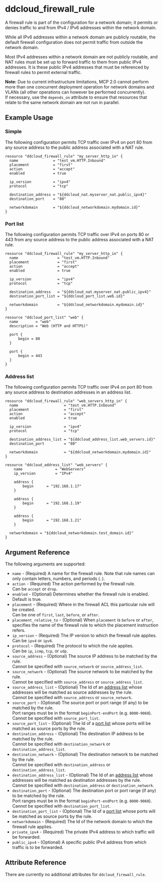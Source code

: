 # ddcloud\_firewall\_rule

A firewall rule is part of the configuration for a network domain; it permits or denies traffic to and from IPv4 / IPv6 addresses within the network domain.

While all IPv6 addresses within a network domain are publicly routable, the default firewall configuration does not permit traffic from outside the network domain.

Most IPv4 addresses within a network domain are not publicly routable, and NAT rules must be set up to forward traffic to them from public IPv4 addresses. It is these public IPv4 addresses that must be referenced by firewall rules to permit external traffic.

**Note:** Due to current infrastructure limitations, MCP 2.0 cannot perform more than one concurrent deployment operation for network domains and VLANs (all other operations can however be performed concurrently).  
If necessary, use the `depends_on` attribute to ensure that resources that relate to the same network domain are not run in parallel.

## Example Usage

### Simple
The following configuration permits TCP traffic over IPv4 on port 80 from any source address to the public address associated with a NAT rule.

```
resource "ddcloud_firewall_rule" "my_server_http_in" {
  name                = "test_vm.HTTP.Inbound"
  placement           = "first"
  action              = "accept"
  enabled             = true

  ip_version          = "ipv4"
  protocol            = "tcp"

  destination_address = "${ddcloud_nat.myserver_nat.public_ipv4}"
  destination_port    = "80"

  networkdomain       = "${ddcloud_networkdomain.mydomain.id}"
}
```

### Port list
The following configuration permits TCP traffic over IPv4 on ports 80 or 443 from any source address to the public address associated with a NAT rule.

```
resource "ddcloud_firewall_rule" "my_server_http_in" {
  name                  = "test_vm.HTTP.Inbound"
  placement             = "first"
  action                = "accept"
  enabled               = true

  ip_version            = "ipv4"
  protocol              = "tcp"

  destination_address   = "${ddcloud_nat.myserver_nat.public_ipv4}"
  destination_port_list = "${ddcloud_port_list.web.id}"

  networkdomain         = "${ddcloud_networkdomain.mydomain.id}"
}

resource "ddcloud_port_list" "web" {
  name        = "web"
  description = "Web (HTTP and HTTPS)"

  port {
      begin = 80
  }

  port {
      begin = 443
  }
}
```

### Address list
The following configuration permits TCP traffic over IPv4 on port 80 from any source address to destination addresses in an address list.

```
resource "ddcloud_firewall_rule" "web_servers_http_in" {
  name                     = "test_vm.HTTP.Inbound"
  placement                = "first"
  action                   = "accept"
  enabled                  = true

  ip_version               = "ipv4"
  protocol                 = "tcp"
  
  destination_address_list = "${ddcloud_address_list.web_servers.id}"
  destination_port         = "80"

  networkdomain            = "${ddcloud_networkdomain.mydomain.id}"
}

resource "ddcloud_address_list" "web_servers" {
	name               = "WebServers"
	ip_version         = "IPv4"

	address {
		begin      = "192.168.1.17"
	}

	address {
		begin      = "192.168.1.19"
	}

	address {
		begin      = "192.168.1.21"
	}

  networkdomain = "${ddcloud_networkdomain.test_domain.id}"
}
```

## Argument Reference

The following arguments are supported:

* `name` - (Required) A name for the firewall rule.
Note that rule names can only contain letters, numbers, and periods (`.`).
* `action` - (Required) The action performed by the firewall rule.  
Can be `accept` or `drop`.
* `enabled` - (Optional) Determines whether the firewall rule is enabled.  
Default is true.
* `placement` - (Required) Where in the firewall ACL this particular rule will be created.  
Can be one of `first`, `last`, `before`, or `after`.
* `placement_relative_to` - (Optional) When `placement` is `before` or `after`, specifies the name of the firewall rule to which the placement instruction refers.
* `ip_version` - (Required) The IP version to which the firewall rule applies.  
Can be `ipv4` or `ipv6`.
* `protocol` - (Required) The protocol to which the rule applies.  
Can be `ip`, `icmp`, `tcp`, or `udp`.
* `source_address` - (Optional) The source IP address to be matched by the rule.  
Cannot be specified with `source_network` or `source_address_list`.
* `source_network` - (Optional) The source network to be matched by the rule.  
Cannot be specified with `source_address` or `source_address_list`.
* `source_address_list` - (Optional) The Id of an [address list](address_list.md) whose addresses will be matched as source addresses by the rule.  
Cannot be specified with `source_address` or `source_network`.
* `source_port` - (Optional) The source port or port range (if any) to be matched by the rule.  
Port ranges must be in the format `beginPort-endPort` (e.g. `8000-9060`).  
Cannot be specified with `source_port_list`.
* `source_port_list` - (Optional) The Id of a [port list](port_list.md) whose ports will be matched as source ports by the rule.
* `destination_address` - (Optional) The destination IP address to be matched by the rule.  
Cannot be specified with `destination_network` or `destination_address_list`.
* `destination_network` - (Optional) The destination network to be matched by the rule.  
Cannot be specified with `destination_address` or `destination_address_list`.
* `destination_address_list` - (Optional) The Id of an [address list](address_list.md) whose addresses will be matched as destination addresses by the rule.  
Cannot be specified with `destination_address` or `destination_network`.
* `destination_port` - (Optional) The destination port or port range (if any) to be matched by the rule.  
Port ranges must be in the format `beginPort-endPort` (e.g. `8000-9060`).  
Cannot be specified with `destination_port_list`.
* `destination_port_list` - (Optional) The Id of a [port list](port_list.md) whose ports will be matched as source ports by the rule.
* `networkdomain` - (Required) The Id of the network domain to which the firewall rule applies.
* `private_ipv4` - (Required) The private IPv4 address to which traffic will be forwarded.
* `public_ipv4` - (Optional) A specific public IPv4 address from which traffic is to be forwarded.

## Attribute Reference

There are currently no additional attributes for `ddcloud_firewall_rule`.
